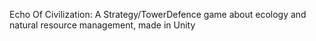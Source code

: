 Echo Of Civilization: A Strategy/TowerDefence game about ecology and natural resource management, made in Unity

